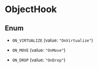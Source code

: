 

# ObjectHook

## Enum


* `ON_VIRTUALIZE` (value: `"OnVirtualize"`)

* `ON_MOVE` (value: `"OnMove"`)

* `ON_DROP` (value: `"OnDrop"`)



